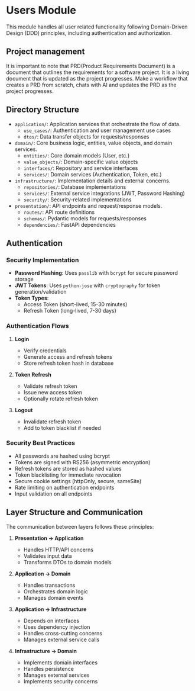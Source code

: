 # Users Module

This module handles all user related functionality following Domain-Driven Design (DDD) principles, including authentication and authorization.

## Project management
It is important to note that PRD(Product Requirements Document) is a document that outlines the requirements for a software project. It is a living document that is updated as the project progresses. Make a workflow that creates a PRD from scratch, chats with AI and updates the PRD as the project progresses.

## Directory Structure
- `application/`: Application services that orchestrate the flow of data.
  - `use_cases/`: Authentication and user management use cases
  - `dtos/`: Data transfer objects for requests/responses
- `domain/`: Core business logic, entities, value objects, and domain services.
  - `entities/`: Core domain models (User, etc.)
  - `value_objects/`: Domain-specific value objects
  - `interfaces/`: Repository and service interfaces
  - `services/`: Domain services (Authentication, Token, etc.)
- `infrastructure/`: Implementation details and external concerns.
  - `repositories/`: Database implementations
  - `services/`: External service integrations (JWT, Password Hashing)
  - `security/`: Security-related implementations
- `presentation/`: API endpoints and request/response models.
  - `routes/`: API route definitions
  - `schemas/`: Pydantic models for requests/responses
  - `dependencies/`: FastAPI dependencies

## Authentication

### Security Implementation
- **Password Hashing**: Uses `passlib` with `bcrypt` for secure password storage
- **JWT Tokens**: Uses `python-jose` with `cryptography` for token generation/validation
- **Token Types**:
  - Access Token (short-lived, 15-30 minutes)
  - Refresh Token (long-lived, 7-30 days)

### Authentication Flows
1. **Login**
   - Verify credentials
   - Generate access and refresh tokens
   - Store refresh token hash in database

2. **Token Refresh**
   - Validate refresh token
   - Issue new access token
   - Optionally rotate refresh token

3. **Logout**
   - Invalidate refresh token
   - Add to token blacklist if needed

### Security Best Practices
- All passwords are hashed using bcrypt
- Tokens are signed with RS256 (asymmetric encryption)
- Refresh tokens are stored as hashed values
- Token blacklisting for immediate revocation
- Secure cookie settings (httpOnly, secure, sameSite)
- Rate limiting on authentication endpoints
- Input validation on all endpoints

## Layer Structure and Communication

The communication between layers follows these principles:

1. **Presentation → Application**
   - Handles HTTP/API concerns
   - Validates input data
   - Transforms DTOs to domain models

2. **Application → Domain**
   - Handles transactions
   - Orchestrates domain logic
   - Manages domain events

3. **Application → Infrastructure**
   - Depends on interfaces
   - Uses dependency injection
   - Handles cross-cutting concerns
   - Manages external service calls

4. **Infrastructure → Domain**
   - Implements domain interfaces
   - Handles persistence
   - Manages external services
   - Implements security concerns
